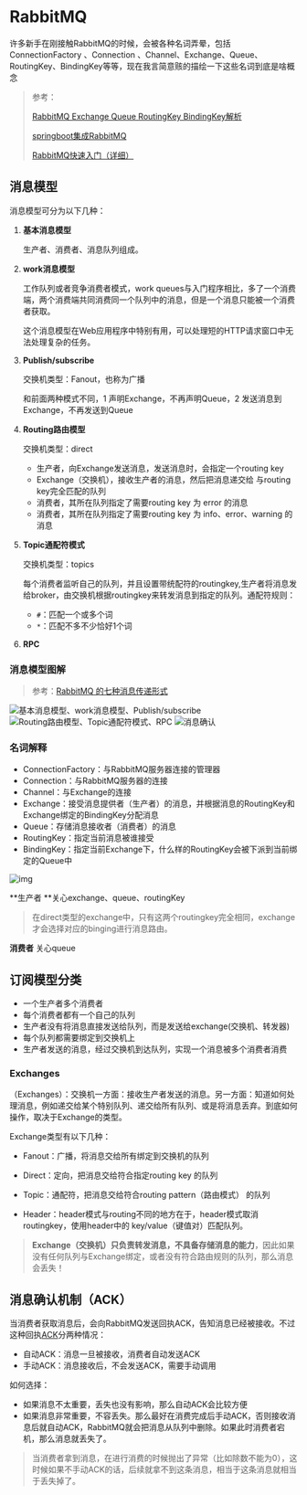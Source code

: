# RabbitMQ

许多新手在刚接触RabbitMQ的时候，会被各种名词弄晕，包括ConnectionFactory 、Connection 、Channel、Exchange、Queue、RoutingKey、BindingKey等等，现在我言简意赅的描绘一下这些名词到底是啥概念

> 参考：
>
> [RabbitMQ Exchange Queue RoutingKey BindingKey解析](https://blog.csdn.net/ad132126/article/details/83539213)
>
> [springboot集成RabbitMQ](https://blog.csdn.net/qq_38455201/article/details/80308771)
>
> [RabbitMQ快速入门（详细）](https://blog.csdn.net/kavito/article/details/91403659)





## 消息模型

消息模型可分为以下几种：

1. **基本消息模型**

   生产者、消费者、消息队列组成。

2. **work消息模型**

   工作队列或者竞争消费者模式，work queues与入门程序相比，多了一个消费端，两个消费端共同消费同一个队列中的消息，但是一个消息只能被一个消费者获取。

   这个消息模型在Web应用程序中特别有用，可以处理短的HTTP请求窗口中无法处理复杂的任务。

3. **Publish/subscribe**

   交换机类型：Fanout，也称为广播

   和前面两种模式不同，1  声明Exchange，不再声明Queue，2 发送消息到Exchange，不再发送到Queue

4. **Routing路由模型**

   交换机类型：direct

   - 生产者，向Exchange发送消息，发送消息时，会指定一个routing key
   - Exchange（交换机），接收生产者的消息，然后把消息递交给 与routing key完全匹配的队列
   - 消费者，其所在队列指定了需要routing key 为 error 的消息
   - 消费者，其所在队列指定了需要routing key 为 info、error、warning 的消息

5. **Topic通配符模式**

   交换机类型：topics

   每个消费者监听自己的队列，并且设置带统配符的routingkey,生产者将消息发给broker，由交换机根据routingkey来转发消息到指定的队列。通配符规则：

   - `#`：匹配一个或多个词
   - `*`：匹配不多不少恰好1个词

6. **RPC**


### 消息模型图解
> 参考：[RabbitMQ 的七种消息传递形式](https://segmentfault.com/a/1190000040968626)

![基本消息模型、work消息模型、Publish/subscribe](../_images/2715180372-7bccd8536f3064ab.png)
![Routing路由模型、Topic通配符模式、RPC](../_images/1536903058-f82bb1ee6f281076.png)
![消息确认](../_images/2250712566-6a05733c7680f781_fix732.png)



### 名词解释

- ConnectionFactory：与RabbitMQ服务器连接的管理器
- Connection：与RabbitMQ服务器的连接
- Channel：与Exchange的连接
- Exchange：接受消息提供者（生产者）的消息，并根据消息的RoutingKey和Exchange绑定的BindingKey分配消息
- Queue：存储消息接收者（消费者）的消息
- RoutingKey：指定当前消息被谁接受
- BindingKey：指定当前Exchange下，什么样的RoutingKey会被下派到当前绑定的Queue中

![img](../_images/95517-20170109162632728-1069401237.png)





**生产者 **关心exchange、queue、routingKey

> 在direct类型的exchange中，只有这两个routingkey完全相同，exchange才会选择对应的binging进行消息路由。

**消费者** 关心queue





## 订阅模型分类

- 一个生产者多个消费者
- 每个消费者都有一个自己的队列
- 生产者没有将消息直接发送给队列，而是发送给exchange(交换机、转发器)
- 每个队列都需要绑定到交换机上
- 生产者发送的消息，经过交换机到达队列，实现一个消息被多个消费者消费



### Exchanges

（Exchanges）：交换机一方面：接收生产者发送的消息。另一方面：知道如何处理消息，例如递交给某个特别队列、递交给所有队列、或是将消息丢弃。到底如何操作，取决于Exchange的类型。

Exchange类型有以下几种：

- Fanout：广播，将消息交给所有绑定到交换机的队列

- Direct：定向，把消息交给符合指定routing key 的队列

- Topic：通配符，把消息交给符合routing pattern（路由模式） 的队列

- Header：header模式与routing不同的地方在于，header模式取消routingkey，使用header中的 key/value（键值对）匹配队列。

> **Exchange（交换机）只负责转发消息，不具备存储消息的能力**，因此如果没有任何队列与Exchange绑定，或者没有符合路由规则的队列，那么消息会丢失！







## 消息确认机制（ACK）

当消费者获取消息后，会向RabbitMQ发送回执ACK，告知消息已经被接收。不过这种回执[ACK](https://blog.csdn.net/kavito/article/details/91403659)分两种情况：

- 自动ACK：消息一旦被接收，消费者自动发送ACK
- 手动ACK：消息接收后，不会发送ACK，需要手动调用

如何选择：

- 如果消息不太重要，丢失也没有影响，那么自动ACK会比较方便
- 如果消息非常重要，不容丢失。那么最好在消费完成后手动ACK，否则接收消息后就自动ACK，RabbitMQ就会把消息从队列中删除。如果此时消费者宕机，那么消息就丢失了。

> 当消费者拿到消息，在进行消费的时候抛出了异常（比如除数不能为0），这时候如果不手动ACK的话，后续就拿不到这条消息，相当于这条消息就相当于丢失掉了。







